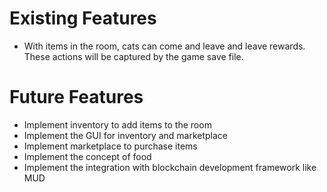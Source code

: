 # Existing Features
- With items in the room, cats can come and leave and leave rewards. These actions will be captured by the game save file.

# Future Features
- Implement inventory to add items to the room
- Implement the GUI for inventory and marketplace
- Implement marketplace to purchase items
- Implement the concept of food
- Implement the integration with blockchain development framework like MUD
